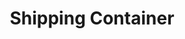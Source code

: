 ---
layout: child_layout/cargo_categories_category_item
title: Shipping Container
permalink: /cargo-categories/container-transport/shipping-container/
hero: /assets/img/content/hero/fullsize/shipping-container.jpg
side_nav_id: 3
hero_classes: is-fullscreen
content_type: cargo_item
---